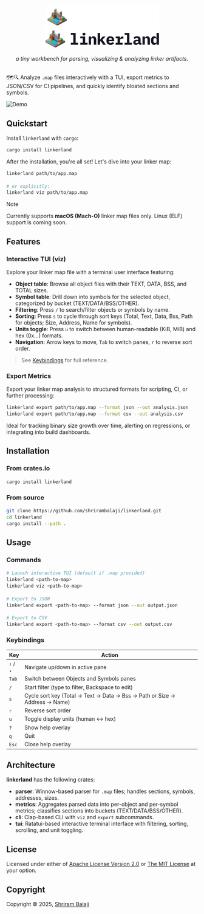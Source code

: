 <p align="center">
    <img src="./.github/images/linkerland-dark.svg#gh-dark-mode-only" width="300">
    <img src="./.github/images/linkerland-light.svg#gh-light-mode-only" width="300">
    <br>
    <br>
    <em>a tiny workbench for parsing, visualizing & analyzing linker artifacts.</em>
    <br>
    <br>
</p>

🗺️🔍 Analyze `.map` files interactively with a TUI, export metrics to JSON/CSV for CI pipelines, and quickly identify bloated sections and symbols.

![Demo](./.github/demo-opt.gif)

## Quickstart

Install `linkerland` with `cargo`:

```bash
cargo install linkerland
```

After the installation, you're all set! Let's dive into your linker map:

```bash
linkerland path/to/app.map

# or explicitly:
linkerland viz path/to/app.map
```

> [!NOTE]  
> Currently supports **macOS (Mach-O)** linker map files only. Linux (ELF) support is coming soon.

## Features

### Interactive TUI (viz)

Explore your linker map file with a terminal user interface featuring:

- **Object table**: Browse all object files with their TEXT, DATA, BSS, and TOTAL sizes.
- **Symbol table**: Drill down into symbols for the selected object, categorized by bucket (TEXT/DATA/BSS/OTHER).
- **Filtering**: Press `/` to search/filter objects or symbols by name.
- **Sorting**: Press `s` to cycle through sort keys (Total, Text, Data, Bss, Path for objects; Size, Address, Name for symbols).
- **Units toggle**: Press `u` to switch between human-readable (KiB, MiB) and hex (0x...) formats.
- **Navigation**: Arrow keys to move, `Tab` to switch panes, `r` to reverse sort order.

> See [Keybindings](#keybindings) for full reference.

### Export Metrics

Export your linker map analysis to structured formats for scripting, CI, or further processing:

```bash
linkerland export path/to/app.map --format json --out analysis.json
linkerland export path/to/app.map --format csv --out analysis.csv
```

Ideal for tracking binary size growth over time, alerting on regressions, or integrating into build dashboards.

## Installation

### From crates.io

```bash
cargo install linkerland
```

### From source

```bash
git clone https://github.com/shrirambalaji/linkerland.git
cd linkerland
cargo install --path .
```

## Usage

### Commands

```bash
# Launch interactive TUI (default if .map provided)
linkerland <path-to-map>
linkerland viz <path-to-map>

# Export to JSON
linkerland export <path-to-map> --format json --out output.json

# Export to CSV
linkerland export <path-to-map> --format csv --out output.csv
```

### Keybindings

| Key       | Action                                                                     |
| --------- | -------------------------------------------------------------------------- |
| `↑` / `↓` | Navigate up/down in active pane                                            |
| `Tab`     | Switch between Objects and Symbols panes                                   |
| `/`       | Start filter (type to filter, Backspace to edit)                           |
| `s`       | Cycle sort key (Total → Text → Data → Bss → Path or Size → Address → Name) |
| `r`       | Reverse sort order                                                         |
| `u`       | Toggle display units (human ↔ hex)                                         |
| `?`       | Show help overlay                                                          |
| `q`       | Quit                                                                       |
| `Esc`     | Close help overlay                                                         |

## Architecture

**linkerland** has the following crates:

- **parser**: Winnow-based parser for `.map` files; handles sections, symbols, addresses, sizes.
- **metrics**: Aggregates parsed data into per-object and per-symbol metrics; classifies sections into buckets (TEXT/DATA/BSS/OTHER).
- **cli**: Clap-based CLI with `viz` and `export` subcommands.
- **tui**: Ratatui-based interactive terminal interface with filtering, sorting, scrolling, and unit toggling.

## License

Licensed under either of [Apache License Version 2.0](./LICENSE-APACHE) or [The MIT License](./LICENSE-MIT) at your option.

## Copyright

Copyright © 2025, [Shriram Balaji](https://github.com/shrirambalaji)
